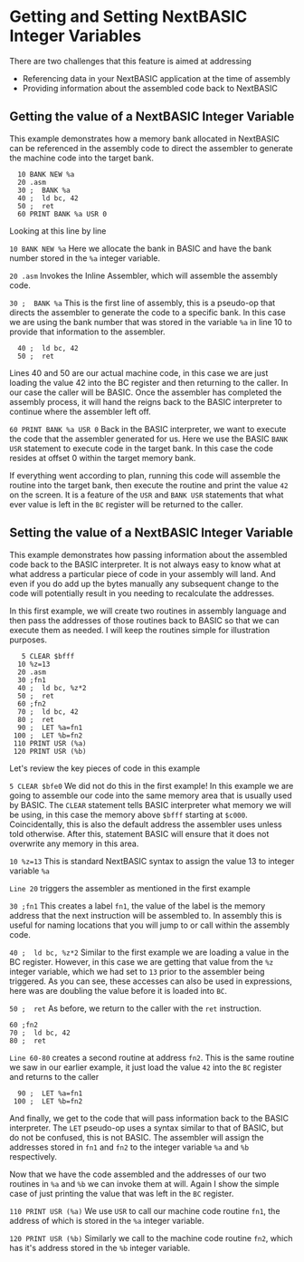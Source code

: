 # Getting and Setting NextBASIC Integer Variables

There are two challenges that this feature is aimed at addressing
* Referencing data in your NextBASIC application at the time of assembly
* Providing information about the assembled code back to NextBASIC

## Getting the value of a NextBASIC Integer Variable
This example demonstrates how a memory bank allocated in NextBASIC can be referenced in the assembly code to direct the assembler to generate the machine code into the target bank.

```
  10 BANK NEW %a
  20 .asm
  30 ;  BANK %a
  40 ;  ld bc, 42
  50 ;  ret
  60 PRINT BANK %a USR 0
```

Looking at this line by line

`10 BANK NEW %a`
Here we allocate the bank in BASIC and have the bank number stored in the `%a` integer variable.

`20 .asm` 
Invokes the Inline Assembler, which will assemble the assembly code.

`30 ;  BANK %a`
This is the first line of assembly, this is a pseudo-op that directs the assembler to generate the code to a specific bank. In this case we are using the bank number that was stored in the variable `%a` in line 10 to provide that information to the assembler.

```
  40 ;  ld bc, 42
  50 ;  ret
```
Lines 40 and 50 are our actual machine code, in this case we are just loading the value 42 into the BC register and then returning to the caller. In our case the caller will be BASIC. Once the assembler has completed the assembly process, it will hand the reigns back to the BASIC interpreter to continue where the assembler left off.

`60 PRINT BANK %a USR 0`
Back in the BASIC interpreter, we want to execute the code that the assembler generated for us. Here we use the BASIC `BANK USR` statement to execute code in the target bank. In this case the code resides at offset 0 within the target memory bank.

If everything went according to plan, running this code will assemble the routine into the target bank, then execute the routine and print the value `42` on the screen. It is a feature of the `USR` and `BANK USR` statements that what ever value is left in the `BC` register will be returned to the caller.

## Setting the value of a NextBASIC Integer Variable
This example demonstrates how passing information about the assembled code back to the BASIC interpreter. It is not always easy to know what at what address a particular piece of code in your assembly will land. And even if you do add up the bytes manually any subsequent change to the code will potentially result in you needing to recalculate the addresses.

In this first example, we will create two routines in assembly language and then pass the addresses of those routines back to BASIC so that we can execute them as needed. I will keep the routines simple for illustration purposes.

```
   5 CLEAR $bfff
  10 %z=13
  20 .asm
  30 ;fn1
  40 ;  ld bc, %z*2
  50 ;  ret
  60 ;fn2
  70 ;  ld bc, 42
  80 ;  ret
  90 ;  LET %a=fn1
 100 ;  LET %b=fn2
 110 PRINT USR (%a)
 120 PRINT USR (%b)
```

Let's review the key pieces of code in this example

`5 CLEAR $bfe0`
We did not do this in the first example! In this example we are going to assemble our code into the same memory area that is usually used by BASIC. The `CLEAR` statement tells BASIC interpreter what memory we will be using, in this case the memory above `$bfff` starting at `$c000`. Coincidentally, this is also the default address the assembler uses unless told otherwise. After this, statement BASIC will ensure that it does not overwrite any memory in this area.

`10 %z=13`
This is standard NextBASIC syntax to assign the value 13 to integer variable `%a`

`Line 20` triggers the assembler as mentioned in the first example

`30 ;fn1`
This creates a label `fn1`, the value of the label is the memory address that the next instruction will be assembled to. In assembly this is useful for naming locations that you will jump to or call within the assembly code.

`40 ;  ld bc, %z*2`
Similar to the first example we are loading a value in the BC register. However, in this case we are getting that value from the `%z` integer variable, which we had set to `13` prior to the assembler being triggered. As you can see, these accesses can also be used in expressions, here was are doubling the value before it is loaded into `BC`.

`50 ;  ret`
As before, we return to the caller with the `ret` instruction.

```
60 ;fn2
70 ;  ld bc, 42
80 ;  ret
```
`Line 60-80` creates a second routine at address `fn2`. This is the same routine we saw in our earlier example, it just load the value `42` into the `BC` register and returns to the caller

```
  90 ;  LET %a=fn1
 100 ;  LET %b=fn2
```
And finally, we get to the code that will pass information back to the BASIC interpreter. The `LET` pseudo-op uses a syntax similar to that of BASIC, but do not be confused, this is not BASIC. The assembler will assign the addresses stored in `fn1` and `fn2` to the integer variable `%a` and `%b` respectively.

Now that we have the code assembled and the addresses of our two routines in `%a` and `%b` we can invoke them at will. Again I show the simple case of just printing the value that was left in the `BC` register.

`110 PRINT USR (%a)`
We use `USR` to call our machine code routine `fn1`, the address of which is stored in the `%a` integer variable.

`120 PRINT USR (%b)`
Similarly we call to the machine code routine `fn2`, which has it's address stored in the `%b` integer variable.



